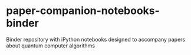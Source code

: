 # paper-companion-notebooks-binder
Binder repository with iPython notebooks designed to accompany papers about quantum computer algorithms
